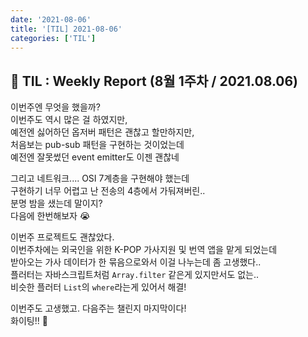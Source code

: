 ```yaml
---
date: '2021-08-06'
title: '[TIL] 2021-08-06'
categories: ['TIL']
---
```


## 🚀 TIL : Weekly Report (8월 1주차 / 2021.08.06)

이번주엔 무엇을 했을까?  
이번주도 역시 많은 걸 하였지만,  
예전엔 싫어하던 옵저버 패턴은 괜찮고 할만하지만,  
처음보는 pub-sub 패턴을 구현하는 것이었는데  
예전엔 잘못썼던 event emitter도 이젠 괜찮네

그리고 네트워크.... OSI 7계층을 구현해야 했는데  
구현하기 너무 어렵고 난 전송의 4층에서 가둬져버린..  
분명 밤을 샜는데 말이지?  
다음에 한번해보자 😭

이번주 프로젝트도 괜찮았다.  
이번주차에는 외국인을 위한 K-POP 가사지원 및 번역 앱을 맡게 되었는데  
받아오는 가사 데이터가 한 묶음으로와서 이걸 나누는데 좀 고생했다..  
플러터는 자바스크립트처럼 `Array.filter` 같은게 있지만서도 없는..  
비슷한 플러터 `List`의 `where`라는게 있어서 해결!

이번주도 고생했고. 다음주는 챌린지 마지막이다!  
화이팅!! 🎉

